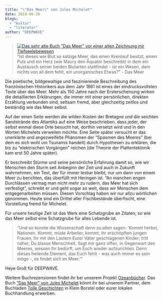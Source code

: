 ```yaml
---
title: "\"Das Meer\" von Jules Michelet"
date: 2019-06-20
blogs: 
  - "kultur"
  - "literatur"
author: "DEEPWAVE"
---
```


> [![Das sehr alte Buch "Das Meer" vor einer alten Zeichnung mir Tiefseelebewesen](https://www.deepwave.org/wp-content/uploads/2019/06/WhatsApp-Image-2019-06-25-at-10.14.20-300x300.jpeg)](https://www.deepwave.org/wp-content/uploads/2019/06/WhatsApp-Image-2019-06-25-at-10.14.20.jpeg)“Ist dieses wie Blut so salzige Meer, das einen Kreislauf besitzt, einen Puls und ein Herz (wie Maury den Äquator beschreibt) in dem ein Austausch seiner beiden Blutarten stattfindet - ist ein Wesen, dem nichts von all dem fehlt, ein unorganisches Etwas?” - Das Meer

Die poetische, bildgewaltige und faszinierende Beschreibung des französischen Historikers aus dem Jahr 1861 ist eines der eindrucksvollsten Texte über das Meer. Mehr als 150 Jahre nach der Ersterscheinung wirken die detaillierten Erklärungen, die immer mit einer persönlichen, direkten Erzählung verbunden sind, seltsam fremd, aber gleichzeitig zeitlos und beständig wie das Meer selbst.

Auf der einen Seite werden die wilden Küsten der Bretagne und die seichten Sandstrände des Atlantiks auf eine Weise beschrieben, dass jeder, der selbst einmal diese Orte besucht hat, dorthin versetzt wird und in den Worten Michelets verweilen möchte. Eine Seite später versucht er das unerklärte und angezweifelte Phänomen der “Spasmen des Meeres” (bei dem es sich wohl um Tsunamis handelt) durch Hypothesen zu erklären, die bis zu “elektrischen Vorgängen” reichen (die Theorie der Plattentektonik kam erst 50 Jahre später).

Er beschreibt Stürme und seine persönliche Erfahrung damit so, wie wir Menschen den Sturm seit Anbeginn der Zeit und auch in Zukunft wahrnehmen, ein Text, der für immer lesbar bleibt, nur um dann von einem Meer zu berichten, das überfüllt mit Heringen ist. “An manchen engen Durchlässen vermag man nicht mehr zu rudern, das Meer hat sich verfestigt”, schreibt er und geht sogar so weit, dass wir Menschen dem entgegenarbeiten müssen. Diesen Vorschlag haben wir nur allzu wörtlichen genommen. Heute sind ein Drittel aller Fischbestände überfischt, eine Vorstellung fremd für Michelet. 

Für unsere heutige Zeit ist das Werk eine Schatzgrube an Zitaten, so wie das Meer selbst eine Schatzgrube für alles Lebende ist.

> “Und so konnte die Wissenschaft denn zu allen sagen: ‘Kommt herbei, Nationen. Kommt, müde Arbeiter, kommt, ihr erschöpften jungen Frauen, Ihr mit den Lastern Eurer Väter geschlagenen Kinder; tritt näher, Du blasse Menschheit. Sagt mir ganz offen, in Gegenwart des Meeres, wessen Ihr bedürft, um Euch wieder aufzurichten. Denn dieses heilende Element, das Euch fehlt - was auch immer es sein möge -, es findet sich im Meer.’”

Heye Groß für DEEPWAVE.

Weitere Buchrezensionen findet ihr bei unserem Projekt [Ozeanbücher](http://www.deepwave.org/ozeanbuecher/). Das Buch [“Das Meer” von Jules Michelet](https://www.buecherinkleinborstel.de/shop/item/9783593381329/das-meer-von-jules-michelet-paperback) könnt ihr bei unserem Partner, dem Buchladen [Tolle Geschichten](https://www.buecherinkleinborstel.de/) in Klein Borstel oder eurer lokalen Buchhandlung erwerben.
